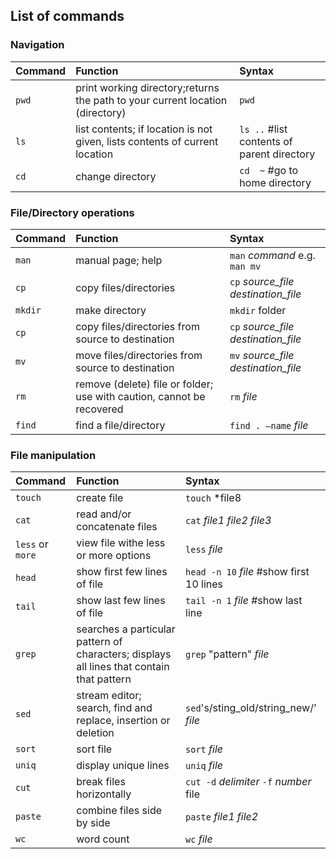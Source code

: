 ## List of commands


### Navigation

| **Command**| **Function**| **Syntax**|
| :---         |     :---     |          :--- |
| `pwd`   | print working directory;returns the path to your current location (directory)    | `pwd`    |
| `ls`   | list contents; if location is not given, lists contents of current location      | `ls ..` #list contents of parent directory  |
| `cd`   | change directory       | `cd  ~`  #go to home directory |



### File/Directory operations

| **Command**| **Function**| **Syntax**|
| :---         |     :---     |          :--- |
| `man`  | manual page; help   | `man` *command* e.g. `man mv`     |
| `cp`   | copy files/directories    | `cp` *source_file* *destination_file* |
| `mkdir`  | make directory   | `mkdir` folder     |
| `cp`   | copy files/directories from source to destination  | `cp` *source_file* *destination_file*  |
| `mv`    | move files/directories  from source to destination| `mv` *source_file* *destination_file* |
| `rm`    | remove (delete) file or folder; use with caution, cannot be recovered| `rm` *file*|
| `find`    | find a file/directory | `find . –name` *file*|


### File manipulation

| **Command**| **Function**| **Syntax**|
| :---         |     :---     |          :--- |
| `touch`    | create file | `touch` *file8 |
| `cat`    | read and/or concatenate files| `cat` *file1* *file2* *file3* |
| `less` or `more`   | view file withe less or more options  | `less` *file* |
| `head`    | show first few lines of file| `head -n 10` *file* #show first 10 lines|
| `tail`    | show last few lines of file| `tail -n 1` *file* #show last line|
| `grep`  | searches a particular pattern of characters; displays all lines that contain that pattern   | `grep` "pattern" *file*    |
| `sed`   | stream editor; search, find and replace, insertion or deletion    | `sed`'s/sting_old/string_new/' *file* |
| `sort`  | sort file   | `sort` *file*    |
| `uniq`  | display unique lines   | `uniq` *file*    |
| `cut`  | break files horizontally   | `cut -d` *delimiter* `-f` *number* file    |
| `paste`  | combine files side by side   | `paste` *file1* *file2*    |
| `wc`  | word count   | `wc` *file*    |

